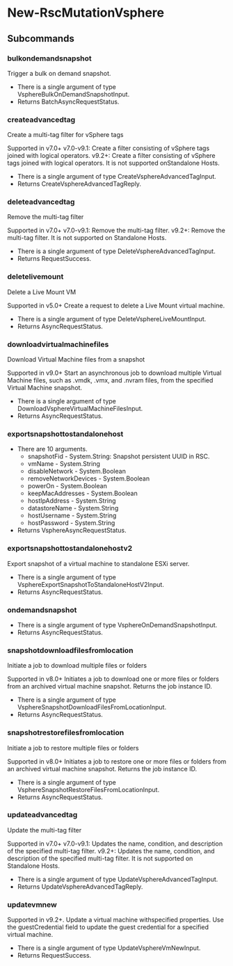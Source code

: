 # New-RscMutationVsphere
## Subcommands
### bulkondemandsnapshot
Trigger a bulk on demand snapshot.

- There is a single argument of type VsphereBulkOnDemandSnapshotInput.
- Returns BatchAsyncRequestStatus.
### createadvancedtag
Create a multi-tag filter for vSphere tags

Supported in v7.0+
v7.0-v9.1: Create a filter consisting of vSphere tags joined with logical operators.
v9.2+: Create a filter consisting of vSphere tags joined with logical operators. It is not supported onStandalone Hosts.

- There is a single argument of type CreateVsphereAdvancedTagInput.
- Returns CreateVsphereAdvancedTagReply.
### deleteadvancedtag
Remove the multi-tag filter

Supported in v7.0+
v7.0-v9.1: Remove the multi-tag filter.
v9.2+: Remove the multi-tag filter. It is not supported on Standalone Hosts.

- There is a single argument of type DeleteVsphereAdvancedTagInput.
- Returns RequestSuccess.
### deletelivemount
Delete a Live Mount VM

Supported in v5.0+
Create a request to delete a Live Mount virtual machine.

- There is a single argument of type DeleteVsphereLiveMountInput.
- Returns AsyncRequestStatus.
### downloadvirtualmachinefiles
Download Virtual Machine files from a snapshot

Supported in v9.0+
Start an asynchronous job to download multiple Virtual Machine files, such as .vmdk, .vmx, and .nvram files, from the specified Virtual Machine snapshot.

- There is a single argument of type DownloadVsphereVirtualMachineFilesInput.
- Returns AsyncRequestStatus.
### exportsnapshottostandalonehost
- There are 10 arguments.
    - snapshotFid - System.String: Snapshot persistent UUID in RSC.
    - vmName - System.String
    - disableNetwork - System.Boolean
    - removeNetworkDevices - System.Boolean
    - powerOn - System.Boolean
    - keepMacAddresses - System.Boolean
    - hostIpAddress - System.String
    - datastoreName - System.String
    - hostUsername - System.String
    - hostPassword - System.String
- Returns VsphereAsyncRequestStatus.
### exportsnapshottostandalonehostv2
Export snapshot of a virtual machine to standalone ESXi server.

- There is a single argument of type VsphereExportSnapshotToStandaloneHostV2Input.
- Returns AsyncRequestStatus.
### ondemandsnapshot
- There is a single argument of type VsphereOnDemandSnapshotInput.
- Returns AsyncRequestStatus.
### snapshotdownloadfilesfromlocation
Initiate a job to download multiple files or folders

Supported in v8.0+
Initiates a job to download one or more files or folders from an archived virtual machine snapshot. Returns the job instance ID.

- There is a single argument of type VsphereSnapshotDownloadFilesFromLocationInput.
- Returns AsyncRequestStatus.
### snapshotrestorefilesfromlocation
Initiate a job to restore multiple files or folders

Supported in v8.0+
Initiates a job to restore one or more files or folders from an archived virtual machine snapshot. Returns the job instance ID.

- There is a single argument of type VsphereSnapshotRestoreFilesFromLocationInput.
- Returns AsyncRequestStatus.
### updateadvancedtag
Update the multi-tag filter

Supported in v7.0+
v7.0-v9.1: Updates the name, condition, and description of the specified multi-tag filter.
v9.2+: Updates the name, condition, and description of the specified multi-tag filter. It is not supported on Standalone Hosts.

- There is a single argument of type UpdateVsphereAdvancedTagInput.
- Returns UpdateVsphereAdvancedTagReply.
### updatevmnew
Supported in v9.2+. Update a virtual machine withspecified properties. Use the guestCredential field to update the guest credential for a specified virtual machine.

- There is a single argument of type UpdateVsphereVmNewInput.
- Returns RequestSuccess.
